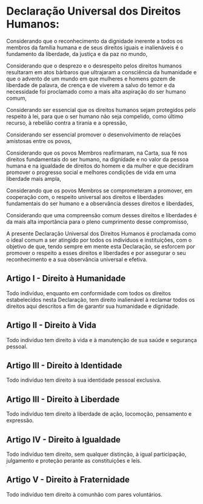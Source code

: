 # Declaração Universal dos Direitos Humanos:

Considerando que o reconhecimento da dignidade inerente a todos os membros da família humana e de seus direitos iguais e inalienáveis é o fundamento da liberdade, da justiça e da paz no mundo,

Considerando que o desprezo e o desrespeito pelos direitos humanos resultaram em atos bárbaros que ultrajaram a consciência da humanidade e que o advento de um mundo em que mulheres e homens gozem de liberdade de palavra, de crença e de viverem a salvo do temor e da necessidade foi proclamado como a mais alta aspiração do ser humano comum,

Considerando ser essencial que os direitos humanos sejam protegidos pelo respeito à lei, para que o ser humano não seja compelido, como último recurso, à rebelião contra a tirania e a opressão,

Considerando ser essencial promover o desenvolvimento de relações amistosas entre os povos,

Considerando que os povos Membros reafirmaram, na Carta, sua fé nos direitos fundamentais do ser humano, na dignidade e no valor da pessoa humana e na igualdade de direitos do homem e da mulher e que decidiram promover o progresso social e melhores condições de vida em uma liberdade mais ampla,

Considerando que os povos Membros se comprometeram a promover, em cooperação com, o respeito universal aos direitos e liberdades fundamentais do ser humano e a observância desses direitos e liberdades,

Considerando que uma compreensão comum desses direitos e liberdades é da mais alta importância para o pleno cumprimento desse compromisso,

A presente Declaração Universal dos Direitos Humanos é proclamada como o ideal comum a ser atingido por todos os indivíduos e instituições, com o objetivo de que, tendo sempre em mente esta Declaração, se esforcem por promover o respeito a esses direitos e liberdades e por assegurar o seu reconhecimento e a sua observância universal e efetiva.

## Artigo I - Direito à Humanidade

Todo indivíduo, enquanto em conformidade com todos os direitos estabelecidos nesta Declaração, tem direito inalienável à reclamar todos os direitos aqui descritos a fim de garantir sua humanidade e dignidade.

## Artigo II - Direito à Vida

Todo indivíduo tem direito à vida e à manutenção de sua saúde e segurança pessoal.

## Artigo III - Direito à Identidade

Todo indivíduo tem direito à sua identidade pessoal exclusiva.

## Artigo III - Direito à Liberdade

Todo indivíduo tem direito à liberdade de ação, locomoção, pensamento e expressão.

## Artigo IV - Direito à Igualdade

Todo indivíduo tem direito, sem qualquer distinção, à igual participação, julgamento e proteção perante as constituições e leis.

## Artigo V - Direito à Fraternidade

Todo indivíduo tem direito à comunhão com pares voluntários.
